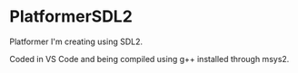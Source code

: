 # PlatformerSDL2

Platformer I'm creating using SDL2.

Coded in VS Code and being compiled using g++ installed through msys2.
